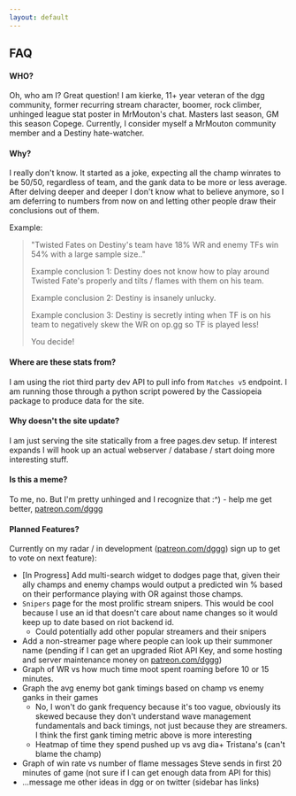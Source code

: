 ```yaml
---
layout: default
---
```


## FAQ

#### WHO?

Oh, who am I? Great question! I am kierke, 11+ year veteran of the dgg community, former recurring stream character, boomer, rock climber, unhinged league stat poster in MrMouton's chat. Masters last season, GM this season Copege. Currently, I consider myself a MrMouton community member and a Destiny hate-watcher.

#### Why?

I really don't know. It started as a joke, expecting all the champ winrates to be 50/50, regardless of team, and the gank data to be more or less average. After delving deeper and deeper I don't know what to believe anymore, so I am deferring to numbers from now on and letting other people draw their conclusions out of them.

Example:
>"Twisted Fates on Destiny's team have 18% WR and enemy TFs win 54% with a large sample size.."
>
>Example conclusion 1: Destiny does not know how to play around Twisted Fate's properly and tilts / flames with them on his team.
>
>Example conclusion 2: Destiny is insanely unlucky.
>
>Example conclusion 3: Destiny is secretly inting when TF is on his team to negatively skew the WR on op.gg so TF is played less!
>
>You decide!

#### Where are these stats from?

I am using the riot third party dev API to pull info from `Matches v5` endpoint. I am running those through a python script powered by the Cassiopeia package to produce data for the site.

#### Why doesn't the site update?

I am just serving the site statically from a free pages.dev setup. If interest expands I will hook up an actual webserver / database / start doing more interesting stuff.

#### Is this a meme?

To me, no. But I'm pretty unhinged and I recognize that :^) - help me get better, [patreon.com/dggg](patreon.com/dggg)

#### Planned Features?

Currently on my radar / in development ([patreon.com/dggg](patreon.com/dggg)) sign up to get to vote on next feature):
- [In Progress] Add multi-search widget to dodges page that, given their ally champs and enemy champs would output a predicted win % based on their performance playing with OR against those champs.
- `Snipers` page for the most prolific stream snipers. This would be cool because I use an id that doesn't care about name changes so it would keep up to date based on riot backend id.
  - Could potentially add other popular streamers and their snipers
- Add a non-streamer page where people can look up their summoner name (pending if I can get an upgraded Riot API Key, and some hosting and server maintenance money on [patreon.com/dggg](patreon.com/dggg))
- Graph of WR vs how much time moot spent roaming before 10 or 15 minutes.
- Graph the avg enemy bot gank timings based on champ vs enemy ganks in their games
  - No, I won't do gank frequency because it's too vague, obviously its skewed because they don't understand wave management fundamentals and back timings, not just because they are streamers. I think the first gank timing metric above is more interesting
  - Heatmap of time they spend pushed up vs avg dia+ Tristana's (can't blame the champ)
- Graph of win rate vs number of flame messages Steve sends in first 20 minutes of game (not sure if I can get enough data from API for this)
- ...message me other ideas in dgg or on twitter (sidebar has links)
